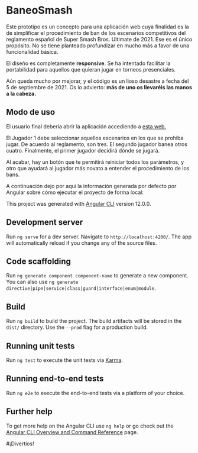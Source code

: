 # BaneoSmash

Este prototipo es un concepto para una aplicación web cuya finalidad es la de simplificar el procedimiento de ban de los escenarios competitivos del reglamento español de Super Smash Bros. Ultimate de 2021. Ese es el único propósito. No se tiene planteado profundizar en mucho más a favor de una funcionalidad básica.

El diseño es completamente __responsive__. Se ha intentado facilitar la portabilidad para aquellos que quieran jugar en torneos presenciales.

Aún queda mucho por mejorar, y el código es un lioso desastre a fecha del 5 de septiembre de 2021. 
Os lo advierto: **más de uno os llevaréis las manos a la cabeza.**

## Modo de uso

El usuario final debería abrir la aplicación accediendo a [esta web.](https://smashbans.netlify.app/) 

El Jugador 1 debe seleccionar aquellos escenarios en los que se prohiba jugar. De acuerdo al reglamento, son tres.
El segundo jugador banea otros cuatro.
Finalmente, el primer jugador decidirá dónde se jugará.

Al acabar, hay un botón que te permitirá reiniciar todos los parámetros, y otro que ayudará al jugador más novato a entender el procedimiento de los bans.

A continuación dejo por aquí la información generada por defecto por Angular sobre cómo ejecutar el proyecto de forma local:



This project was generated with [Angular CLI](https://github.com/angular/angular-cli) version 12.0.0.

## Development server

Run `ng serve` for a dev server. Navigate to `http://localhost:4200/`. The app will automatically reload if you change any of the source files.

## Code scaffolding

Run `ng generate component component-name` to generate a new component. You can also use `ng generate directive|pipe|service|class|guard|interface|enum|module`.

## Build

Run `ng build` to build the project. The build artifacts will be stored in the `dist/` directory. Use the `--prod` flag for a production build.

## Running unit tests

Run `ng test` to execute the unit tests via [Karma](https://karma-runner.github.io).

## Running end-to-end tests

Run `ng e2e` to execute the end-to-end tests via a platform of your choice.

## Further help

To get more help on the Angular CLI use `ng help` or go check out the [Angular CLI Overview and Command Reference](https://angular.io/cli) page.

#¡Divertíos!
